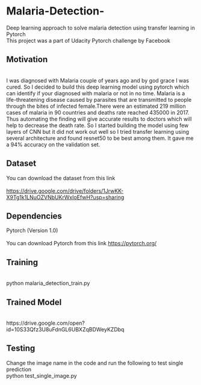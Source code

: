 # Malaria-Detection-
Deep learning approach to solve malaria detection using transfer learning in Pytorch <br> 
This project was a part of Udacity Pytorch challenge by Facebook 

## Motivation 
<br>
I was diagnosed with Malaria couple of years ago and by god grace I was cured.  So I decided to build this deep learning model using pytorch which can identify if your diagnosed with malaria or not in no time. Malaria is a life-threatening disease caused by parasites that are transmitted to people through the bites of infected female.There were an estimated 219 million cases of malaria in 90 countries and deaths rate reached 435000 in 2017. Thus automating the finding will give accurate results to doctors which will help to decrease the death rate. So I started building the model using few layers of CNN but it did not work out well so I tried transfer learning using several architecture and found resnet50 to be best among them. It gave me a 94% accuracy on the validation set.
<br>

## Dataset
You can download the dataset from this link <br>
<br>
https://drive.google.com/drive/folders/1JrwKK-X9Tg1k1LNuOZVNbUKrWxIoEfwH?usp=sharing
<br>

## Dependencies
Pytorch (Version 1.0) <br>
<br>
You can download Pytorch from this link https://pytorch.org/ <br>

## Training
<br>
python malaria_detection_train.py 
<br>

## Trained Model
<br>
https://drive.google.com/open?id=10S33Qfz3U8uFdnGL6UBXZqBDWeyKZDbq
<br>

## Testing 

Change the image name in the code and run the following to test single prediction
<br>
python test_single_image.py
<br>



